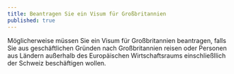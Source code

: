 ```yaml
---
title: Beantragen Sie ein Visum für Großbritannien
published: true
---
```


Möglicherweise müssen Sie ein Visum für Großbritannien beantragen, falls Sie aus geschäftlichen Gründen nach Großbritannien reisen oder Personen aus Ländern außerhalb des Europäischen Wirtschaftsraums einschließllich der Schweiz beschäftigen wollen.
